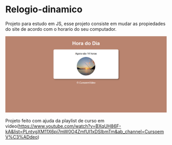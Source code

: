 # Relogio-dinamico
Projeto para estudo em JS, esse projeto consiste em mudar as propiedades do site de acordo com o horario do seu computador. 

<img src="/imagens/img readme.png">

Projeto feito com ajuda da playlist de curso em video(https://www.youtube.com/watch?v=BXqUH86F-kA&list=PLntvgXM11X6pi7mW0O4ZmfUI1xDSIbmTm&ab_channel=CursoemV%C3%ADdeo)


